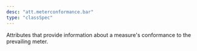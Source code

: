 ```yaml
---
desc: "att.meterconformance.bar"
type: "classSpec"
---
```


Attributes that provide information about a measure's conformance to the prevailing
meter.